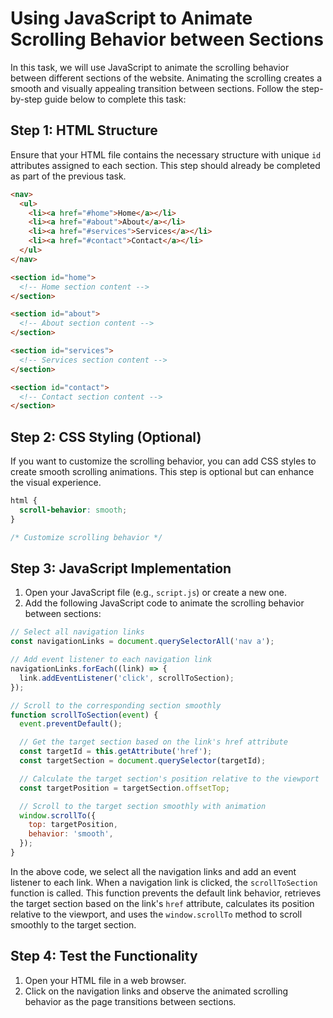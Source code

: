 # Using JavaScript to Animate Scrolling Behavior between Sections

In this task, we will use JavaScript to animate the scrolling behavior between different sections of the website. Animating the scrolling creates a smooth and visually appealing transition between sections. Follow the step-by-step guide below to complete this task:

## Step 1: HTML Structure

Ensure that your HTML file contains the necessary structure with unique `id` attributes assigned to each section. This step should already be completed as part of the previous task.

```html
<nav>
  <ul>
    <li><a href="#home">Home</a></li>
    <li><a href="#about">About</a></li>
    <li><a href="#services">Services</a></li>
    <li><a href="#contact">Contact</a></li>
  </ul>
</nav>

<section id="home">
  <!-- Home section content -->
</section>

<section id="about">
  <!-- About section content -->
</section>

<section id="services">
  <!-- Services section content -->
</section>

<section id="contact">
  <!-- Contact section content -->
</section>
```

## Step 2: CSS Styling (Optional)

If you want to customize the scrolling behavior, you can add CSS styles to create smooth scrolling animations. This step is optional but can enhance the visual experience.

```css
html {
  scroll-behavior: smooth;
}

/* Customize scrolling behavior */
```

## Step 3: JavaScript Implementation

1. Open your JavaScript file (e.g., `script.js`) or create a new one.
2. Add the following JavaScript code to animate the scrolling behavior between sections:

```javascript
// Select all navigation links
const navigationLinks = document.querySelectorAll('nav a');

// Add event listener to each navigation link
navigationLinks.forEach((link) => {
  link.addEventListener('click', scrollToSection);
});

// Scroll to the corresponding section smoothly
function scrollToSection(event) {
  event.preventDefault();

  // Get the target section based on the link's href attribute
  const targetId = this.getAttribute('href');
  const targetSection = document.querySelector(targetId);

  // Calculate the target section's position relative to the viewport
  const targetPosition = targetSection.offsetTop;

  // Scroll to the target section smoothly with animation
  window.scrollTo({
    top: targetPosition,
    behavior: 'smooth',
  });
}
```

In the above code, we select all the navigation links and add an event listener to each link. When a navigation link is clicked, the `scrollToSection` function is called. This function prevents the default link behavior, retrieves the target section based on the link's `href` attribute, calculates its position relative to the viewport, and uses the `window.scrollTo` method to scroll smoothly to the target section.

## Step 4: Test the Functionality

1. Open your HTML file in a web browser.
2. Click on the navigation links and observe the animated scrolling behavior as the page transitions between sections.

